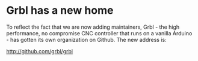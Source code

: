 # Grbl has a new home

To reflect the fact that we are now adding maintainers, Grbl - the high performance, no compromise CNC controller that runs on a vanilla Arduino - has gotten its own organization on Github. The new address is:

http://github.com/grbl/grbl
